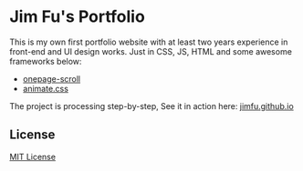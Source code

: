 
# Jim Fu's Portfolio

This is my own first portfolio website with at least two years experience in front-end and UI design works.
Just in CSS, JS, HTML and some awesome frameworks below:

- [onepage-scroll](https://github.com/peachananr/onepage-scroll)
- [animate.css](https://github.com/daneden/animate.css)

The project is processing step-by-step, See it in action here: [jimfu.github.io](http://jimfu.github.io)

## License
[MIT License](https://github.com/meteoric/demo/blob/master/LICENSE)

